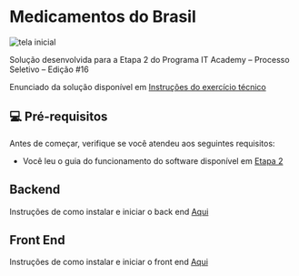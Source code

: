 # Medicamentos do Brasil 

<img src="./public/tela-inicial.png" alt="tela inicial">

Solução desenvolvida para a 
Etapa 2 do Programa IT Academy – Processo Seletivo – Edição #16

Enunciado da solução disponível em
<a href="./IT16 - Instruções Exercício Técnico.pdf">Instruções do exercício técnico</a>

## 💻 Pré-requisitos

Antes de começar, verifique se você atendeu aos seguintes requisitos:

* Você leu o guia do funcionamento do software disponível em <a href="./Etapa 2.pdf">Etapa 2</a>


## Backend

Instruções de como instalar e iniciar o back end <a href="./backend/README.md">Aqui</a>

## Front End

Instruções de como instalar e iniciar o front end <a href="./frontend/README.md">Aqui</a>
